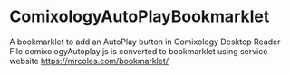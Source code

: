 # ComixologyAutoPlayBookmarklet
A bookmarklet to add an AutoPlay button in Comixology Desktop Reader
File comixologyAutoplay.js is converted to bookmarklet using service website https://mrcoles.com/bookmarklet/